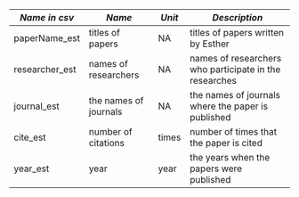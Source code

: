 | *Name in csv*  | *Name* | *Unit* | *Description* |
| ------------- | ------------- | -------------- | ------------- |
|paperName_est|titles of papers| NA| titles of papers written by Esther |
|researcher_est | names of researchers| NA | names of researchers who participate in the researches|
|journal_est| the names of journals | NA| the names of journals where the paper is published|
|cite_est| number of citations| times| number of times that the paper is cited|
|year_est| year| year| the years when the papers were published|